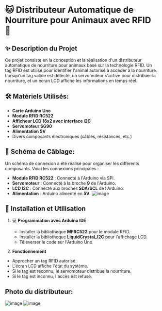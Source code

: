 # 🐱 Distributeur Automatique de Nourriture pour Animaux avec RFID 🐾

## ✨ Description du Projet
Ce projet consiste en la conception et la réalisation d'un distributeur automatique de nourriture pour animaux basé sur la technologie RFID. Un tag RFID est utilisé pour identifier l'animal autorisé à accéder à la nourriture. Lorsqu'un tag valide est détecté, un servomoteur s'active pour distribuer la nourriture, et un écran LCD affiche les informations en temps réel.

## 🛠 Matériels Utilisés:
- **Carte Arduino Uno**
-  **Module RFID RC522**
-  **Afficheur LCD 16x2 avec interface I2C**
-  **Servomoteur SG90**
-  **Alimentation 5V**
-  Divers composants électroniques (câbles, résistances, etc.)

## 🎨 Schéma de Câblage:
Un schéma de connexion a été réalisé pour organiser les différents composants. Voici les connexions principales :
- **Module RFID RC522** : Connecté à l'Arduino via SPI.
- **Servomoteur** : Connecté à la broche **9** de l'Arduino.
- **LCD I2C** : Connecté aux broches **SDA/SCL** de l'Arduino.
- **Alimentation** : Arduino alimenté en **5V**.
  ![image](https://github.com/user-attachments/assets/c70628ac-6950-47de-81e2-d63bc639934b)


## 🔧 Installation et Utilisation
1. 💻 **Programmation avec Arduino IDE**
   - Installer la bibliothèque **MFRC522** pour le module RFID.
   - Installer la bibliothèque **LiquidCrystal_I2C** pour l'affichage LCD.
   - Téléverser le code sur l'Arduino Uno.

2.  **Fonctionnement**
   - Approcher un tag RFID autorisé.
   - L'écran LCD affiche l'état du système.
   - Si le tag est reconnu, le servomoteur distribue la nourriture.
   - Si le tag est inconnu, l'accès est refusé.

##  Photo du distributeur:
![image](https://github.com/user-attachments/assets/2401874f-2242-465a-ab79-0d3596cc427a)
![image](https://github.com/user-attachments/assets/abd24df4-b433-498e-9501-0384079c08fa)



